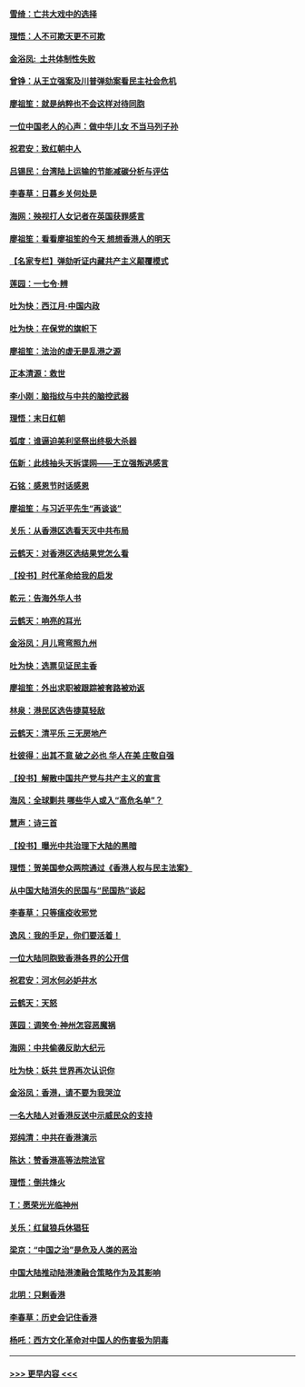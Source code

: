 #### [雪绮：亡共大戏中的选择](../pages/nsc993/n11699922.md?t=12042222) 
#### [理悟：人不可欺天更不可欺](../pages/nsc993/n11699657.md?t=12042222) 
#### [金浴凤:  土共体制性失败](../pages/nsc993/n11699361.md?t=12042222) 
#### [曾铮：从王立强案及川普弹劾案看民主社会危机](../pages/nsc993/n11699318.md?t=12042222) 
#### [廖祖笙：就是纳粹也不会这样对待同胞](../pages/nsc993/n11697658.md?t=12042222) 
#### [一位中国老人的心声：做中华儿女 不当马列子孙](../pages/nsc993/n11697525.md?t=12042222) 
#### [祝君安：致红朝中人](../pages/nsc993/n11697518.md?t=12042222) 
#### [吕锡民：台湾陆上运输的节能减碳分析与评估](../pages/nsc993/n11694983.md?t=12042222) 
#### [李春草：日暮乡关何处是](../pages/nsc993/n11694805.md?t=12042222) 
#### [海网：殃视打人女记者在英国获罪感言](../pages/nsc993/n11693832.md?t=12042222) 
#### [廖祖笙：看看廖祖笙的今天 想想香港人的明天](../pages/nsc993/n11693707.md?t=12042222) 
#### [【名家专栏】弹劾听证内藏共产主义颠覆模式](../pages/nsc993/n11693563.md?t=12042222) 
#### [莲园：一七令‧辨](../pages/nsc993/n11692558.md?t=12042222) 
#### [吐为快：西江月·中国内政](../pages/nsc993/n11692071.md?t=12042222) 
#### [吐为快：在保党的旗帜下](../pages/nsc993/n11691188.md?t=12042222) 
#### [廖祖笙：法治的虚无是乱港之源](../pages/nsc993/n11690605.md?t=12042222) 
#### [正本清源：救世](../pages/nsc993/n11689134.md?t=12042222) 
#### [李小刚：脑指纹与中共的脑控武器](../pages/nsc993/n11688900.md?t=12042222) 
#### [理悟：末日红朝](../pages/nsc993/n11688829.md?t=12042222) 
#### [弧度：谁逼迫美利坚祭出终极大杀器](../pages/nsc993/n11688735.md?t=12042222) 
#### [伍新：此线抽头天拆谍网——王立强叛逃感言](../pages/nsc993/n11687981.md?t=12042222) 
#### [石铭：感恩节时话感恩](../pages/nsc993/n11687568.md?t=12042222) 
#### [廖祖笙：与习近平先生“再谈谈”](../pages/nsc993/n11687005.md?t=12042222) 
#### [关乐：从香港区选看天灭中共布局](../pages/nsc993/n11686647.md?t=12042222) 
#### [云鹤天：对香港区选结果党怎么看](../pages/nsc993/n11686216.md?t=12042222) 
#### [【投书】时代革命给我的启发](../pages/nsc993/n11684287.md?t=12042222) 
#### [乾元：告海外华人书](../pages/nsc993/n11684044.md?t=12042222) 
#### [云鹤天：响亮的耳光](../pages/nsc993/n11684254.md?t=12042222) 
#### [金浴凤：月儿弯弯照九州](../pages/nsc993/n11684231.md?t=12042222) 
#### [吐为快：选票见证民主香](../pages/nsc993/n11684206.md?t=12042222) 
#### [廖祖笙：外出求职被跟踪被套路被劝返](../pages/nsc993/n11683874.md?t=12042222) 
#### [林泉：港民区选告捷莫轻敌](../pages/nsc993/n11683930.md?t=12042222) 
#### [云鹤天：清平乐 三无房地产](../pages/nsc993/n11681521.md?t=12042222) 
#### [杜彼得：出其不意 破之必也 华人在美 庄敬自强](../pages/nsc993/n11679554.md?t=12042222) 
#### [【投书】解散中国共产党与共产主义的宣言](../pages/nsc993/n11679177.md?t=12042222) 
#### [海风：全球剿共 哪些华人或入“高危名单”？](../pages/nsc993/n11678617.md?t=12042222) 
#### [慧声：诗三首](../pages/nsc993/n11678848.md?t=12042222) 
#### [【投书】曝光中共治理下大陆的黑暗](../pages/nsc993/n11678674.md?t=12042222) 
#### [理悟：贺美国参众两院通过《香港人权与民主法案》](../pages/nsc993/n11678104.md?t=12042222) 
#### [从中国大陆消失的民国与“民国热”谈起](../pages/nsc993/n11678075.md?t=12042222) 
#### [李春草：只等瘟疫收邪党](../pages/nsc993/n11677308.md?t=12042222) 
#### [逸风：我的手足，你们要活着！](../pages/nsc993/n11676352.md?t=12042222) 
#### [一位大陆同胞致香港各界的公开信](../pages/nsc993/n11675761.md?t=12042222) 
#### [祝君安：河水何必妒井水](../pages/nsc993/n11675746.md?t=12042222) 
#### [云鹤天：天怒](../pages/nsc993/n11675718.md?t=12042222) 
#### [莲园：调笑令‧神州怎容恶魔祸](../pages/nsc993/n11675648.md?t=12042222) 
#### [海网：中共偷袭反助大纪元](../pages/nsc993/n11673515.md?t=12042222) 
#### [吐为快：妖共 世界再次认识你](../pages/nsc993/n11673506.md?t=12042222) 
#### [金浴凤：香港，请不要为我哭泣](../pages/nsc993/n11673248.md?t=12042222) 
#### [一名大陆人对香港反送中示威民众的支持](../pages/nsc993/n11672615.md?t=12042222) 
#### [郑纯清：中共在香港演示](../pages/nsc993/n11670539.md?t=12042222) 
#### [陈达：赞香港高等法院法官](../pages/nsc993/n11669542.md?t=12042222) 
#### [理悟：倒共烽火](../pages/nsc993/n11668844.md?t=12042222) 
#### [T：愿荣光光临神州](../pages/nsc993/n11668421.md?t=12042222) 
#### [关乐：红鼠狼兵休猖狂](../pages/nsc993/n11668378.md?t=12042222) 
#### [梁京：“中国之治”是危及人类的恶治](../pages/nsc993/n11668328.md?t=12042222) 
#### [中国大陆推动陆港澳融合策略作为及其影响](../pages/nsc993/n11668157.md?t=12042222) 
#### [北明：只剩香港](../pages/nsc993/n11668002.md?t=12042222) 
#### [李春草：历史会记住香港](../pages/nsc993/n11667927.md?t=12042222) 
#### [杨吒：西方文化革命对中国人的伤害极为阴毒](../pages/nsc993/n11664521.md?t=12042222) 

----
#### [ >>> 更早内容 <<< ](../indexes/nsc993-earlier.md)
